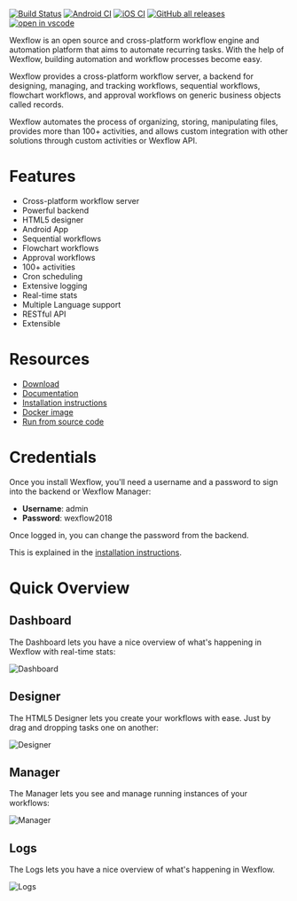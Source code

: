 [![Build Status](https://aelassas.visualstudio.com/wexflow/_apis/build/status/aelassas.wexflow?branchName=main)](https://aelassas.visualstudio.com/wexflow/_build/latest?definitionId=3&branchName=main) [![Android CI](https://github.com/aelassas/wexflow/actions/workflows/android.yml/badge.svg)](https://github.com/aelassas/wexflow/actions/workflows/android.yml) [![iOS CI](https://github.com/aelassas/wexflow/actions/workflows/ios.yml/badge.svg)](https://github.com/aelassas/wexflow/actions/workflows/ios.yml) [![GitHub all releases](https://img.shields.io/github/downloads/aelassas/wexflow/total?color=32c955&logo=github)](https://wexflow.github.io/release-stats/) [![open in vscode](https://img.shields.io/badge/open%20in-vscode-1f425f.svg)](https://vscode.dev/github/aelassas/wexflow)

Wexflow is an open source and cross-platform workflow engine and automation platform that aims to automate recurring tasks. With the help of Wexflow, building automation and workflow processes become easy.

Wexflow provides a cross-platform workflow server, a backend for designing, managing, and tracking workflows, sequential workflows, flowchart workflows, and approval workflows on generic business objects called records.

Wexflow automates the process of organizing, storing, manipulating files, provides more than 100+ activities, and allows custom integration with other solutions through custom activities or Wexflow API.

# Features

* Cross-platform workflow server
* Powerful backend
* HTML5 designer
* Android App
* Sequential workflows
* Flowchart workflows
* Approval workflows
* 100+ activities
* Cron scheduling
* Extensive logging
* Real-time stats
* Multiple Language support
* RESTful API
* Extensible

# Resources

* [Download](https://github.com/aelassas/wexflow/releases/latest)
* [Documentation](https://github.com/aelassas/wexflow/wiki)
* [Installation instructions](https://github.com/aelassas/wexflow/wiki/Installation)
* [Docker image](https://github.com/aelassas/wexflow/wiki/Docker)
* [Run from source code](https://github.com/aelassas/wexflow/wiki/Run-From-Code)

# Credentials

Once you install Wexflow, you'll need a username and a password to sign into the backend or Wexflow Manager:

- **Username**: admin
- **Password**: wexflow2018

Once logged in, you can change the password from the backend.

This is explained in the [installation instructions](https://github.com/aelassas/wexflow/wiki/Installation).

# Quick Overview

## Dashboard

The Dashboard lets you have a nice overview of what's happening in Wexflow with real-time stats:

![Dashboard](https://wexflow.github.io/content/dashboard-6.1.0.png)

## Designer

The HTML5 Designer lets you create your workflows with ease. Just by drag and dropping tasks one on another:

![Designer](https://wexflow.github.io/content/designer-6.1.0.png)

## Manager

The Manager lets you see and manage running instances of your workflows:

![Manager](https://wexflow.github.io/content/manager-6.1.0.png)

## Logs

The Logs lets you have a nice overview of what's happening in Wexflow.

![Logs](https://wexflow.github.io/content/history-6.1.0.png)
